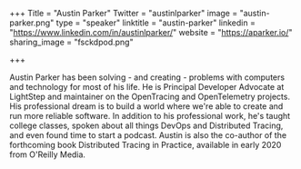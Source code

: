 +++
Title = "Austin Parker"
Twitter = "austinlparker"
image = "austin-parker.png"
type = "speaker"
linktitle = "austin-parker"
linkedin = "https://www.linkedin.com/in/austinlparker/"
website = "https://aparker.io/"
sharing_image = "fsckdpod.png"

+++
 
Austin Parker has been solving - and creating - problems with computers and technology for most of his life. He is Principal Developer Advocate at LightStep and maintainer on the OpenTracing and OpenTelemetry projects. His professional dream is to build a world where we're able to create and run more reliable software. In addition to his professional work, he's taught college classes, spoken about all things DevOps and Distributed Tracing, and even found time to start a podcast. Austin is also the co-author of the forthcoming book Distributed Tracing in Practice, available in early 2020 from O'Reilly Media.
